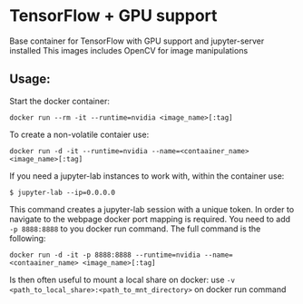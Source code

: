 # TensorFlow + GPU support

Base container for TensorFlow with GPU support and jupyter-server installed
This images includes OpenCV for image manipulations

## Usage:

Start the docker container:

```docker run --rm -it --runtime=nvidia <image_name>[:tag]```

To create a non-volatile contaier use:

```docker run -d -it --runtime=nvidia --name=<contaainer_name> <image_name>[:tag]```

If you need a jupyter-lab instances to work with, within the container use:

```$ jupyter-lab --ip=0.0.0.0```

This command creates a jupyter-lab session with a unique token. In order to navigate to the webpage docker port mapping is required. You need to add ```-p 8888:8888``` to you docker run command. The full command is the following:

```docker run -d -it -p 8888:8888 --runtime=nvidia --name=<contaainer_name> <image_name>[:tag]```

Is then often useful to mount a local share on docker: use ```-v <path_to_local_share>:<path_to_mnt_directory>``` on docker run command